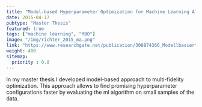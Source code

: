 ```yaml
---
title: "Model-based Hyperparameter Optimization for Machine Learning Algorithms on Large Datasets"
date: 2015-04-17
pubtype: "Master Thesis"
featured: true
tags: ["machine learning", "MBO"]
image: "/img/richter_2015_ma.png"
link: "https://www.researchgate.net/publication/308874366_Modellbasierte_Hyperparameteroptimierung_fur_maschinelle_Lernverfahren_auf_grossen_Daten?channel=doi&linkId=57f3c79e08ae886b897dc7d9&showFulltext=true"
weight: 400
sitemap:
  priority : 0.8
---
```


In my master thesis I developed model-based approach to multi-fidelity optimization. 
This approach allows to find promising hyperparameter configurations faster by evaluating the ml algorithm on small samples of the data.
